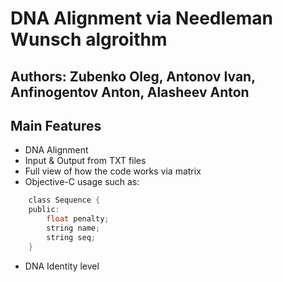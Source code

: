 DNA Alignment via Needleman Wunsch algroithm
==============

**Authors**: Zubenko Oleg, Antonov Ivan, Anfinogentov Anton, Alasheev Anton 
--------------

Main Features
--------------
- DNA Alignment
- Input & Output from TXT files
- Full view of how the code works via matrix
- Objective-C usage such as:
```c
    class Sequence {
    public:
        float penalty;
        string name;
        string seq;
    }
```    
- DNA Identity level

